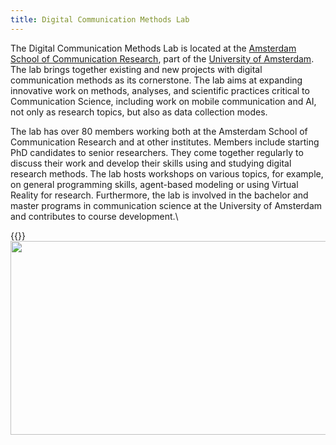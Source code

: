 ```yaml
---
title: Digital Communication Methods Lab 
---
```


The Digital Communication Methods Lab is located at the [Amsterdam School of Communication Research](https://ascor.uva.nl/), part of the [University of Amsterdam](https://www.uva.nl). The lab brings together existing and new projects with digital communication methods as its cornerstone. The lab aims at expanding innovative work on methods, analyses, and scientific practices critical to Communication Science, including work on mobile communication and AI, not only as research topics, but also as data collection modes.

The lab has over 80 members working both at the Amsterdam School of Communication Research and at other institutes. Members include starting PhD candidates to senior researchers. They come together regularly to discuss their work and develop their skills using and studying digital research methods. The lab hosts workshops on various topics, for example, on general programming skills, agent-based modeling or using Virtual Reality for research. Furthermore, the lab is involved in the bachelor and master programs in communication science at the University of Amsterdam and contributes to course development.\



{{<img align="left" width="944" height="310" src="https://digicomlab.github.io/profile_pic/lab.jpg">}}

